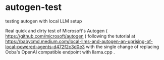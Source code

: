# autogen-test
testing autogen with local LLM setup

Real quick and dirty test of Microsoft's Autogen ( https://github.com/microsoft/autogen ) following the tutorial at https://babycmd.medium.com/local-llms-and-autogen-an-uprising-of-local-powered-agents-d472f2c3d0e3 with the single change of replacing Ooba's OpenAI compatible endpoint with llama.cpp .
